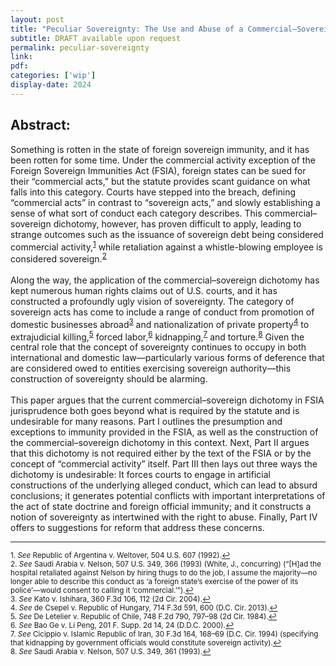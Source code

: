 ```yaml
---
layout: post
title: "Peculiar Sovereignty: The Use and Abuse of a Commercial–Sovereign Dichotomy in Foreign Sovereign Immunity"
subtitle: DRAFT available upon request
permalink: peculiar-sovereignty
link:
pdf: 
categories: ['wip']
display-date: 2024
---
```


<h2>Abstract:</h2>
Something is rotten in the state of foreign sovereign immunity, and it has been rotten for some time. Under the commercial activity exception of the Foreign Sovereign Immunities Act (FSIA), foreign states can be sued for their “commercial acts,” but the statute provides scant guidance on what falls into this category. Courts have stepped into the breach, defining “commercial acts” in contrast to “sovereign acts,” and slowly establishing a sense of what sort of conduct each category describes. This commercial–sovereign dichotomy, however, has proven difficult to apply, leading to strange outcomes such as the issuance of sovereign debt being considered commercial activity,<sup><a href="#fn1" id="ref1">1</a></sup> while retaliation against a whistle-blowing employee is considered sovereign.<sup><a href="#fn2" id="ref2">2</a></sup> 
<br>
<br>
Along the way, the application of the commercial–sovereign dichotomy has kept numerous human rights claims out of U.S. courts, and it has constructed a profoundly ugly vision of sovereignty. The category of sovereign acts has come to include a range of conduct from promotion of domestic businesses abroad<sup><a href="#fn3" id="ref3">3</a></sup> and nationalization of private property<sup><a href="#fn4" id="ref4">4</a></sup> to extrajudicial killing,<sup><a href="#fn5" id="ref5">5</a></sup> forced labor,<sup><a href="#fn6" id="ref6">6</a></sup> kidnapping,<sup><a href="#fn7" id="ref7">7</a></sup> and torture.<sup><a href="#fn8" id="ref8">8</a></sup> Given the central role that the concept of sovereignty continues to occupy in both international and domestic law—particularly various forms of deference that are considered owed to entities exercising sovereign authority—this construction of sovereignty should be alarming.
<br>
<br>
This paper argues that the current commercial–sovereign dichotomy in FSIA jurisprudence both goes beyond what is required by the statute and is undesirable for many reasons. Part I outlines the presumption and exceptions to immunity provided in the FSIA, as well as the construction of the commercial–sovereign dichotomy in this context. Next, Part II argues that this dichotomy is not required either by the text of the FSIA or by the concept of “commercial activity” itself. Part III then lays out three ways the dichotomy is undesirable: It forces courts to engage in artificial constructions of the underlying alleged conduct, which can lead to absurd conclusions; it generates potential conflicts with important interpretations of the act of state doctrine and foreign official immunity; and it constructs a notion of sovereignty as intertwined with the right to abuse. Finally, Part IV offers to suggestions for reform that address these concerns. 
<hr></hr>
<sup id="fn1">1. <i>See</i> Republic of Argentina v. Weltover, 504 U.S. 607 (1992).<a href="#ref1" title="Jump back to footnote 1 in the text.">↩</a></sup>
<br>
<sup id="fn2">2. <i>See</i> Saudi Arabia v. Nelson, 507 U.S. 349, 366 (1993) (White, J., concurring) (“[H]ad the hospital retaliated against Nelson by hiring thugs to do the job, I assume the majority—no longer able to describe this conduct as ‘a foreign state’s exercise of the power of its police’—would consent to calling it ‘commercial.’”).<a href="#ref2" title="Jump back to footnote 2 in the text.">↩</a></sup>
<br>
<sup id="fn3">3. <i>See</i> Kato v. Ishihara, 360 F.3d 106, 112 (2d Cir. 2004).<a href="#ref3" title="Jump back to footnote 3 in the text.">↩</a></sup>
<br>
<sup id="fn4">4. <i>See</i> de Csepel v. Republic of Hungary, 714 F.3d 591, 600 (D.C. Cir. 2013).<a href="#ref4" title="Jump back to footnote 4 in the text.">↩</a></sup>
<br>
<sup id="fn5">5. <i>See</i> De Letelier v. Republic of Chile, 748 F.2d 790, 797–98 (2d Cir. 1984).<a href="#ref5" title="Jump back to footnote 5 in the text.">↩</a></sup>
<br>
<sup id="fn6">6. <i>See</i> Bao Ge v. Li Peng, 201 F. Supp. 2d 14, 24 (D.D.C. 2000).<a href="#ref6" title="Jump back to footnote 6 in the text.">↩</a></sup>
<br>
<sup id="fn7">7. <i>See</i> Cicippio v. Islamic Republic of Iran, 30 F.3d 164, 168–69 (D.C. Cir. 1994) (specifying that kidnapping by government officials would constitute sovereign activity).<a href="#ref7" title="Jump back to footnote 7 in the text.">↩</a></sup>
<br>
<sup id="fn8">8. <i>See</i> Saudi Arabia v. Nelson, 507 U.S. 349, 361 (1993).<a href="#ref8" title="Jump back to footnote 8 in the text.">↩</a></sup>
